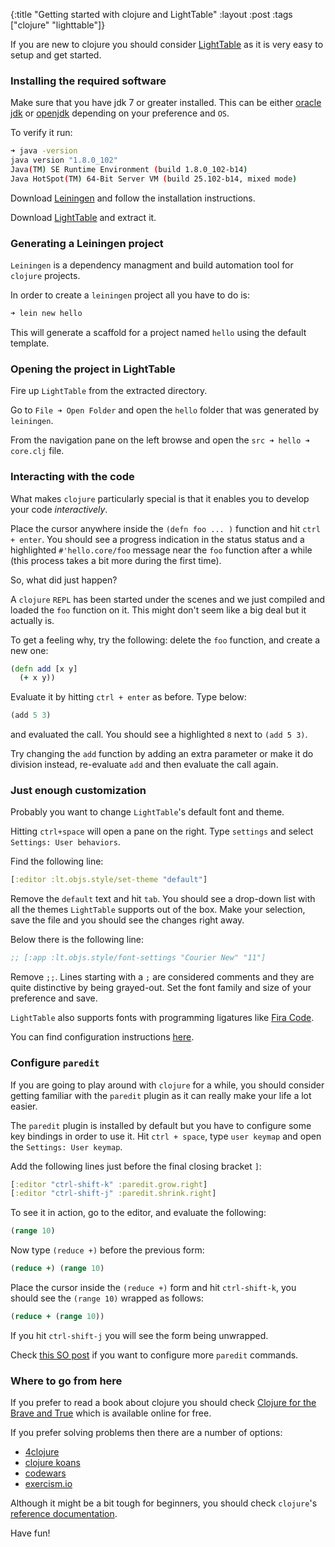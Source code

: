 {:title "Getting started with clojure and LightTable"
 :layout :post
 :tags  ["clojure" "lighttable"]}

If you are new to clojure you should consider [LightTable][lighttable] as
it is very easy to setup and get started.


### Installing the required software

Make sure that you have jdk 7 or greater installed. This
can be either [oracle jdk][oraclejdk] or [openjdk][openjdk]
depending on your preference and `OS`.


To verify it run:

```sh
➜ java -version
java version "1.8.0_102"
Java(TM) SE Runtime Environment (build 1.8.0_102-b14)
Java HotSpot(TM) 64-Bit Server VM (build 25.102-b14, mixed mode)

```

Download [Leiningen][leiningen] and follow the installation instructions.

Download [LightTable][lighttable] and extract it.


### Generating a Leiningen project

`Leiningen` is a dependency managment and build automation tool
for `clojure` projects.

In order to create a `leiningen` project all you have to do is:

```sh
➜ lein new hello
```

This will generate a scaffold for a project named `hello` using the
default template.


### Opening the project in LightTable

Fire up `LightTable` from the extracted directory.

Go to `File ➜ Open Folder` and open the `hello` folder that was generated
by `leiningen`.

From the navigation pane on the left browse and open the `src ➜ hello ➜ core.clj` file.


### Interacting with the code


What makes `clojure` particularly special is that it enables you to develop
your code _interactively_.


Place the cursor anywhere inside the `(defn foo ... )` function and hit `ctrl + enter`.
You should see a progress indication in the status status and
a highlighted `#'hello.core/foo` message near the `foo` function
after a while (this process takes a bit more during the first time).

So, what did just happen?

A `clojure` `REPL` has been started under the scenes and we just compiled and loaded
the `foo` function on it. This might don't seem like a big deal but it actually is.

To get a feeling why, try the following: delete the `foo` function, and create a new one:

```clojure
(defn add [x y]
  (+ x y))
```

Evaluate it by hitting `ctrl + enter` as before. Type below:

```clojure
(add 5 3)
```

and evaluated the call. You should see a highlighted `8` next to `(add 5 3)`.

Try changing the `add` function by adding an extra parameter or make it do
division instead, re-evaluate `add` and then evaluate the call again.


### Just enough customization

Probably you want to change `LightTable`'s default font and theme.

Hitting `ctrl+space` will open a pane on the right. Type `settings` and
select `Settings: User behaviors`.

Find the following line:

```clojure
[:editor :lt.objs.style/set-theme "default"]
```

Remove the `default` text and hit `tab`. You should see a drop-down list
with all the themes `LightTable` supports out of the box. Make your selection,
save the file and you should see the changes right away.

Below there is the following line:

```clojure
;; [:app :lt.objs.style/font-settings "Courier New" "11"]
```

Remove `;;`. Lines starting with a `;` are considered comments and they
are quite distinctive by being grayed-out. Set the font family and size of
your preference and save.

`LightTable` also supports fonts with programming ligatures like [Fira Code][firacode].

You can find configuration instructions [here][firatable].


### Configure `paredit`

If you are going to play around with `clojure` for a while, you should consider getting familiar
with the `paredit` plugin as it can really make your life a lot easier.

The `paredit` plugin is installed by default but you have to configure some key
bindings in order to use it.
Hit `ctrl + space`, type `user keymap` and open the `Settings: User keymap`.

Add the following lines just before the final closing bracket `]`:

```clojure
[:editor "ctrl-shift-k" :paredit.grow.right]
[:editor "ctrl-shift-j" :paredit.shrink.right]
```

To see it in action, go to the editor, and evaluate the following:

```clojure
(range 10)
```

Now type `(reduce +)` before the previous form:
```clojure
(reduce +) (range 10)
```

Place the cursor inside the `(reduce +)` form and hit `ctrl-shift-k`, you should see
the `(range 10)` wrapped as follows:

```clojure
(reduce + (range 10))
```

If you hit `ctrl-shift-j` you will see the form being unwrapped.

Check [this SO post][ltcheatsheetso] if you want to configure more `paredit` commands.

### Where to go from here

If you prefer to read a book about clojure you should check
[Clojure for the Brave and True][braveclojure] which is available online
for free.

If you prefer solving problems then there are a number of options:

* [4clojure][4clojure]
* [clojure koans][cljkoans]
* [codewars][codewars]
* [exercism.io][exercism]

Although it might be a bit tough for beginners, you should check `clojure`'s
[reference documentation][reference].

Have fun!

[oraclejdk]: http://www.oracle.com/technetwork/java/javase/downloads/index.html
[openjdk]: http://openjdk.java.net/
[leiningen]: http://leiningen.org/
[lighttable]: http://lighttable.com/
[ltcheatsheetso]: http://stackoverflow.com/questions/22168195/i-cant-find-a-light-table-cheat-sheet
[firacode]: https://github.com/tonsky/FiraCode
[firatable]: https://github.com/tonsky/FiraCode/wiki/LightTable-instructions

[braveclojure]: http://www.braveclojure.com/clojure-for-the-brave-and-true/
[cljkoans]: http://clojurekoans.com/
[4clojure]: https://www.4clojure.com/
[codewars]: https://www.codewars.com/
[exercism]: http://exercism.io/
[reference]: http://clojure.org/reference/documentation

